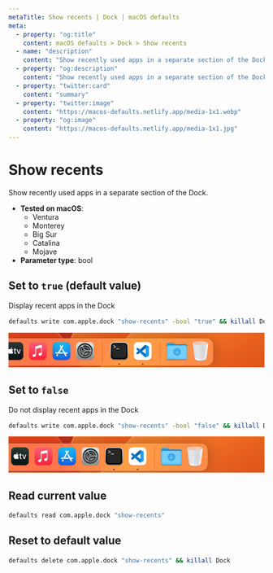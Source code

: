 ```yaml
---
metaTitle: Show recents | Dock | macOS defaults
meta:
  - property: "og:title"
    content: macOS defaults > Dock > Show recents
  - name: "description"
    content: "Show recently used apps in a separate section of the Dock."
  - property: "og:description"
    content: "Show recently used apps in a separate section of the Dock."
  - property: "twitter:card"
    content: "summary"
  - property: "twitter:image"
    content: "https://macos-defaults.netlify.app/media-1x1.webp"
  - property: "og:image"
    content: "https://macos-defaults.netlify.app/media-1x1.jpg"
---
```

# Show recents

Show recently used apps in a separate section of the Dock.

<!-- break lists -->

- **Tested on macOS**:
  * Ventura
  * Monterey
  * Big Sur
  * Catalina
  * Mojave
- **Parameter type**: bool

## Set to `true` (default value)

Display recent apps in the Dock

```bash
defaults write com.apple.dock "show-recents" -bool "true" && killall Dock
```
<img
  src="./dock-show-recents-true.png"
  alt="Example output with value set to true"
  width="740" height="82" style="height: auto"
/>

## Set to `false`

Do not display recent apps in the Dock

```bash
defaults write com.apple.dock "show-recents" -bool "false" && killall Dock
```
<img
  src="./dock-show-recents-false.png"
  alt="Example output with value set to false"
  width="740" height="82" style="height: auto"
/>

## Read current value
```bash
defaults read com.apple.dock "show-recents"
```

## Reset to default value
```bash
defaults delete com.apple.dock "show-recents" && killall Dock
```
